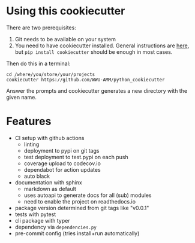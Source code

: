 # Using this cookiecutter

There are two prerequisites:
 1. Git needs to be available on your system
 2. You need to have cookiecutter installed. General instructions are
 [here](https://cookiecutter.readthedocs.io/en/latest/installation.html),
 but `pip install cookiecutter` should be enough in most cases.

Then do this in a terminal:

```
cd /where/you/store/your/projects
cookiecutter https://github.com/WWU-AMM/python_cookiecutter
```

Answer the prompts and cookiecutter generates a new directory
with the given name.

# Features

- CI setup with github actions
  - linting
  - deployment to pypi on git tags
  - test deployment to test.pypi on each push
  - coverage upload to codecov.io
  - dependabot for action updates
  - auto black
- documentation with sphinx
  - markdown as default
  - uses autoapi to generate docs for all (sub) modules
  - need to enable the project on readthedocs.io
- package version determined from git tags like "v0.0.1"
- tests with pytest
- cli package with typer
- dependency via `dependencies.py`
- pre-commit config (tries install+run automatically)
